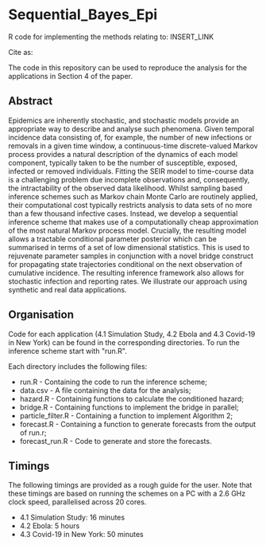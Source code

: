 # Sequential_Bayes_Epi
R code for implementing the methods relating to: INSERT_LINK

Cite as:

The code in this repository can be used to reproduce the analysis for the applications in Section 4 of the paper.

## Abstract

Epidemics are inherently stochastic, and stochastic models provide an appropriate way to describe and analyse such phenomena. Given temporal incidence data consisting of, for example, the number of new infections or removals in a given time window, a continuous-time discrete-valued Markov process provides a natural description of the dynamics of each model component, typically taken to be the number of susceptible, exposed, infected or removed individuals. Fitting the SEIR model to time-course data is a challenging problem due incomplete observations and, consequently, the intractability of the observed data likelihood. Whilst sampling based inference schemes such as Markov chain Monte Carlo are routinely applied, their computational cost typically restricts analysis to data sets of no more than a few thousand infective cases. Instead, we develop a sequential inference scheme that makes use of a computationally cheap approximation of the most natural Markov process model. Crucially, the resulting model allows a tractable conditional parameter posterior which can be summarised in terms of a set of low dimensional statistics. This is used to rejuvenate parameter samples in conjunction with a novel bridge construct for propagating state trajectories conditional on the next observation of cumulative incidence. The resulting inference framework also allows for stochastic infection and reporting rates. We illustrate our approach using synthetic and real data applications.

## Organisation

Code for each application (4.1 Simulation Study, 4.2 Ebola and 4.3 Covid-19 in New York) can be found in the corresponding directories. To run the inference scheme start with "run.R".

Each directory includes the following files:
- run.R - Containing the code to run the inference scheme;
- data.csv - A file containing the data for the analysis;
- hazard.R - Containing functions to calculate the conditioned hazard;
- bridge.R - Containing functions to implement the bridge in parallel;
- particle_filter.R - Containing a function to implement Algorithm 2;
- forecast.R - Containing a function to generate forecasts from the output of run.r;
- forecast_run.R - Code to generate and store the forecasts.

## Timings

The following timings are provided as a rough guide for the user. Note that these timings are based on running the schemes on a PC with a 2.6 GHz clock speed, parallelised across 20 cores.

- 4.1 Simulation Study: 16 minutes
- 4.2 Ebola: 5 hours
- 4.3 Covid-19 in New York: 50 minutes